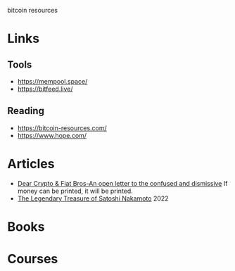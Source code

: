 bitcoin resources

# Links

## Tools

- https://mempool.space/
- https://bitfeed.live/

## Reading

- https://bitcoin-resources.com/
- https://www.hope.com/

# Articles

- [Dear Crypto & Fiat Bros-An open letter to the confused and dismissive](https://dergigi.com/2022/11/19/dear-crypto-fiat-bros/) If money can be printed, it will be printed.
- [The Legendary Treasure of Satoshi Nakamoto](https://tomerstrolight.medium.com/the-legendary-treasure-of-satoshi-nakamoto-c3621c5b2106) 2022

# Books

# Courses
